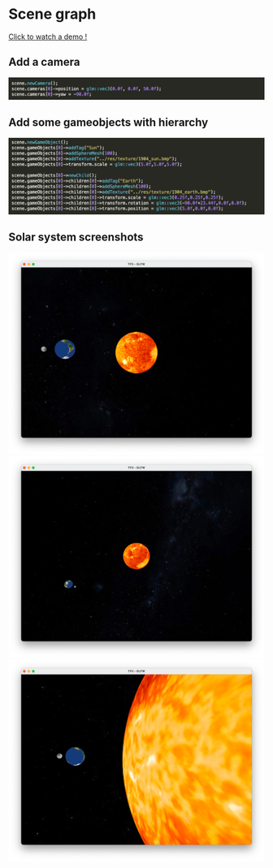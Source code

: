 # Scene graph

[Click to watch a demo !](https://www.youtube.com/watch?v=KBLB_g6ZJ2g)

## Add a camera
![](img/code1.png)

## Add some gameobjects with hierarchy
![](img/code2.png)

## Solar system screenshots
![](img/ss1.png)
![](img/ss2.png)
![](img/ss3.png)